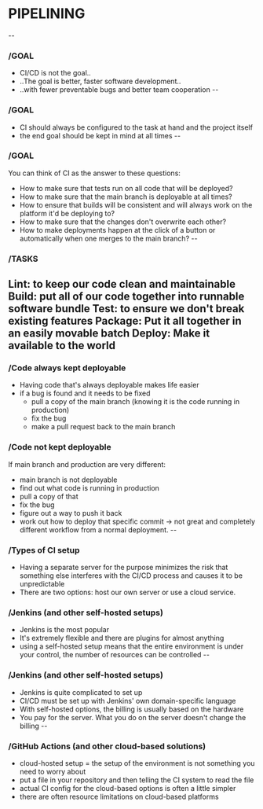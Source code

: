 # PIPELINING
--
### /GOAL
* CI/CD is not the goal.. <!-- .element: class="fragment fade-up" -->
* ..The goal is better, faster software development.. <!-- .element: class="fragment fade-up" -->
* ..with fewer preventable bugs and better team cooperation <!-- .element: class="fragment fade-up" -->
--
### /GOAL
* CI should always be configured to the task at hand and the project itself <!-- .element: class="fragment fade-up" -->
* the end goal should be kept in mind at all times <!-- .element: class="fragment fade-up" -->
--
### /GOAL
You can think of CI as the answer to these questions:
* How to make sure that tests run on all code that will be deployed? <!-- .element: class="fragment fade-up" -->
* How to make sure that the main branch is deployable at all times? <!-- .element: class="fragment fade-up" -->
* How to ensure that builds will be consistent and will always work on the platform it'd be deploying to? <!-- .element: class="fragment fade-up" -->
* How to make sure that the changes don't overwrite each other? <!-- .element: class="fragment fade-up" -->
* How to make deployments happen at the click of a button or automatically when one merges to the main branch? <!-- .element: class="fragment fade-up" -->
--
### /TASKS
Lint: to keep our code clean and maintainable <!-- .element: class="fragment fade-up" -->
Build: put all of our code together into runnable software bundle <!-- .element: class="fragment fade-up" -->
Test: to ensure we don't break existing features <!-- .element: class="fragment fade-up" -->
Package: Put it all together in an easily movable batch <!-- .element: class="fragment fade-up" -->
Deploy: Make it available to the world <!-- .element: class="fragment fade-up" -->
--
### /Code always kept deployable
* Having code that's always deployable makes life easier <!-- .element: class="fragment fade-up" -->
* if a bug is found and it needs to be fixed <!-- .element: class="fragment fade-up" -->
  * pull a copy of the main branch (knowing it is the code running in production) <!-- .element: class="fragment fade-up" -->
  * fix the bug <!-- .element: class="fragment fade-up" -->
  * make a pull request back to the main branch <!-- .element: class="fragment fade-up" -->
### /Code not kept deployable
If main branch and production are very different:
 * main branch is not deployable
 * find out what code is running in production
 * pull a copy of that
 * fix the bug
 * figure out a way to push it back
 * work out how to deploy that specific commit -> not great and completely different workflow from a normal deployment.
--
### /Types of CI setup
* Having a separate server for the purpose minimizes the risk that something else interferes with the CI/CD process and causes it to be unpredictable
* There are two options: host our own server or use a cloud service.
### /Jenkins (and other self-hosted setups)
* Jenkins is the most popular
* It's extremely flexible and there are plugins for almost anything
* using a self-hosted setup means that the entire environment is under your control, the number of resources can be controlled
--
### /Jenkins (and other self-hosted setups)
* Jenkins is quite complicated to set up
* CI/CD must be set up with Jenkins' own domain-specific language
* With self-hosted options, the billing is usually based on the hardware
* You pay for the server. What you do on the server doesn't change the billing
--
### /GitHub Actions (and other cloud-based solutions)
* cloud-hosted setup = the setup of the environment is not something you need to worry about
* put a file in your repository and then telling the CI system to read the file
* actual CI config for the cloud-based options is often a little simpler
* there are often resource limitations on cloud-based platforms
